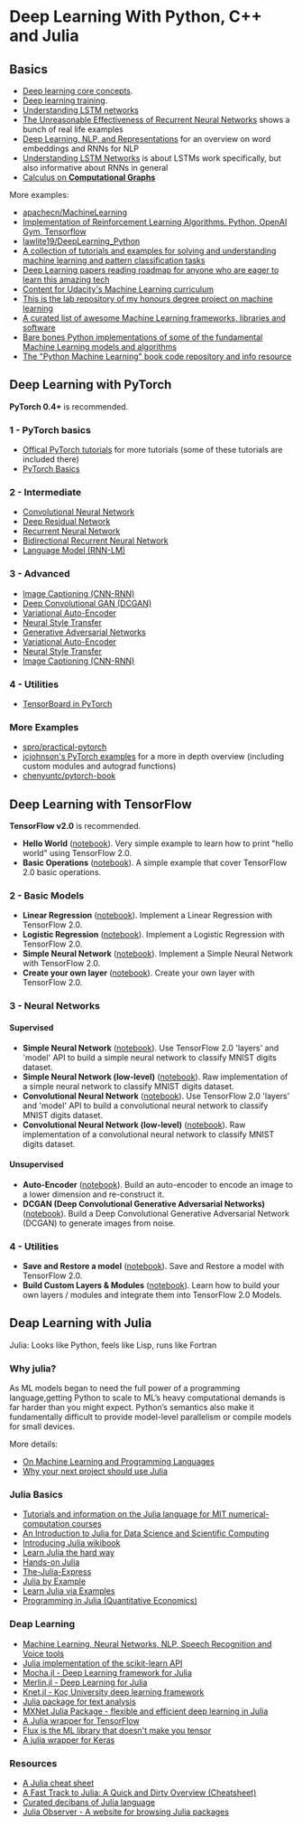 

# Deep Learning With Python, C++ and Julia


## Basics
- [Deep learning core concepts](resources/deep-learning-core-concepts.md).
- [Deep learning training](resources/deep-learning-training.md).
- [Understanding LSTM networks](resources/understanding_LSTM_networks.md)
- [The Unreasonable Effectiveness of Recurrent Neural Networks](http://karpathy.github.io/2015/05/21/rnn-effectiveness/) shows a bunch of real life examples
- [Deep Learning, NLP, and Representations](http://colah.github.io/posts/2014-07-NLP-RNNs-Representations/) for an overview on word embeddings and RNNs for NLP
- [Understanding LSTM Networks](http://colah.github.io/posts/2015-08-Understanding-LSTMs/) is about LSTMs work specifically, but also informative about RNNs in general
- [Calculus on **Computational Graphs**](http://colah.github.io/posts/2015-08-Backprop/)

More examples:

- [apachecn/MachineLearning](https://github.com/apachecn/MachineLearning)
- [Implementation of Reinforcement Learning Algorithms. Python, OpenAI Gym, Tensorflow](https://github.com/dennybritz/reinforcement-learning)
- [lawlite19/DeepLearning_Python](https://github.com/lawlite19/DeepLearning_Python)
- [A collection of tutorials and examples for solving and understanding machine learning and pattern classification tasks](https://github.com/rasbt/pattern_classification)
- [Deep Learning papers reading roadmap for anyone who are eager to learn this amazing tech](https://github.com/songrotek/Deep-Learning-Papers-Reading-Roadmap)
- [Content for Udacity's Machine Learning curriculum](https://github.com/udacity/machine-learning)
- [This is the lab repository of my honours degree project on machine learning](https://github.com/ShokuninSan/machine-learning)
- [A curated list of awesome Machine Learning frameworks, libraries and software](https://github.com/josephmisiti/awesome-machine-learning)
- [Bare bones Python implementations of some of the fundamental Machine Learning models and algorithms](https://github.com/eriklindernoren/ML-From-Scratch)
- [The "Python Machine Learning" book code repository and info resource](https://github.com/rasbt/python-machine-learning-book)

## Deep Learning with PyTorch

**PyTorch 0.4+** is recommended. 

### 1 - PyTorch basics
* [Offical PyTorch tutorials](http://pytorch.org/tutorials/) for more tutorials (some of these tutorials are included there)
* [PyTorch Basics](pytorch/01-basics/pytorch_basics/main.py)

### 2 - Intermediate
* [Convolutional Neural Network](pytorch/02-intermediate/convolutional_neural_network/main.py#L35-L56)
* [Deep Residual Network](pytorch/02-intermediate/deep_residual_network/main.py#L76-L113)
* [Recurrent Neural Network](pytorch/02-intermediate/recurrent_neural_network/main.py#L39-L58)
* [Bidirectional Recurrent Neural Network](pytorch/02-intermediate/bidirectional_recurrent_neural_network/main.py#L39-L58)
* [Language Model (RNN-LM)](pytorch/02-intermediate/language_model/main.py#L30-L50)

### 3 - Advanced
* [Image Captioning (CNN-RNN)](tutorials/03-advanced/image_captioning)
* [Deep Convolutional GAN (DCGAN)](tutorials/03-advanced/deep_convolutional_gan)
* [Variational Auto-Encoder](tutorials/03-advanced/variational_auto_encoder)
* [Neural Style Transfer](tutorials/03-advanced/neural_style_transfer)
* [Generative Adversarial Networks](pytorch/03-advanced/generative_adversarial_network/main.py#L41-L57)
* [Variational Auto-Encoder](pytorch/03-advanced/variational_autoencoder/main.py#L38-L65)
* [Neural Style Transfer](pytorch/03-advanced/neural_style_transfer)
* [Image Captioning (CNN-RNN)](pytorch/03-advanced/image_captioning)

### 4 - Utilities
* [TensorBoard in PyTorch](pytorch/04-utils/tensorboard)


### More Examples
- [spro/practical-pytorch](https://github.com/spro/practical-pytorch)
- [jcjohnson's PyTorch examples](https://github.com/jcjohnson/pytorch-examples) for a more in depth overview (including custom modules and autograd functions)
- [chenyuntc/pytorch-book](https://github.com/chenyuntc/pytorch-book)



## Deep Learning with TensorFlow

**TensorFlow v2.0**  is recommended. 
- **Hello World** ([notebook](tensorflow_v2/notebooks/1_Introduction/helloworld.ipynb)). Very simple example to learn how to print "hello world" using TensorFlow 2.0.
- **Basic Operations** ([notebook](tensorflow_v2/notebooks/1_Introduction/basic_operations.ipynb)). A simple example that cover TensorFlow 2.0 basic operations.

### 2 - Basic Models
- **Linear Regression** ([notebook](tensorflow_v2/notebooks/2_BasicModels/linear_regression.ipynb)). Implement a Linear Regression with TensorFlow 2.0.
- **Logistic Regression** ([notebook](tensorflow_v2/notebooks/2_BasicModels/logistic_regression.ipynb)). Implement a Logistic Regression with TensorFlow 2.0.
- **Simple Neural Network** ([notebook](tensorflow_v2/notebooks/2_BasicModels/simple_Neural_Network.ipynb)). Implement a Simple Neural Network with TensorFlow 2.0.
- **Create your own layer** ([notebook](tensorflow_v2/notebooks/2_BasicModels/create_custom_layer.ipynb)). Create your own layer with TensorFlow 2.0.

### 3 - Neural Networks

#### Supervised
- **Simple Neural Network** ([notebook](tensorflow_v2/notebooks/3_NeuralNetworks/neural_network.ipynb)). Use TensorFlow 2.0 'layers' and 'model' API to build a simple neural network to classify MNIST digits dataset.
- **Simple Neural Network (low-level)** ([notebook](tensorflow_v2/notebooks/3_NeuralNetworks/neural_network_raw.ipynb)). Raw implementation of a simple neural network to classify MNIST digits dataset.
- **Convolutional Neural Network** ([notebook](tensorflow_v2/notebooks/3_NeuralNetworks/convolutional_network.ipynb)). Use TensorFlow 2.0 'layers' and 'model' API to build a convolutional neural network to classify MNIST digits dataset.
- **Convolutional Neural Network (low-level)** ([notebook](tensorflow_v2/notebooks/3_NeuralNetworks/convolutional_network_raw.ipynb)). Raw implementation of a convolutional neural network to classify MNIST digits dataset.


#### Unsupervised
- **Auto-Encoder** ([notebook](tensorflow_v2/notebooks/3_NeuralNetworks/autoencoder.ipynb)). Build an auto-encoder to encode an image to a lower dimension and re-construct it.
- **DCGAN (Deep Convolutional Generative Adversarial Networks)** ([notebook](tensorflow_v2/notebooks/3_NeuralNetworks/dcgan.ipynb)). Build a Deep Convolutional Generative Adversarial Network (DCGAN) to generate images from noise.


### 4 - Utilities
- **Save and Restore a model** ([notebook](tensorflow_v2/notebooks/4_Utils/save_restore_model.ipynb)). Save and Restore a model with TensorFlow 2.0.
- **Build Custom Layers & Modules** ([notebook](tensorflow_v2/notebooks/4_Utils/build_custom_layers.ipynb)). Learn how to build your own layers / modules and integrate them into TensorFlow 2.0 Models.


## Deap Learning with Julia

Julia: Looks like Python, feels like Lisp, runs like Fortran

### Why julia?

As ML models began to need the full power of a programming language,getting Python to scale to ML’s heavy computational demands is far harder than you might expect. Python’s semantics also make it fundamentally difficult to provide model-level parallelism or compile models for small devices. 

More details:

- [On Machine Learning and Programming Languages](https://julialang.org/blog/2017/12/ml&pl)
- [Why your next project should use Julia](https://speakerdeck.com/eford/why-your-next-project-should-use-julia)


### Julia Basics

 - [Tutorials and information on the Julia language for MIT numerical-computation courses](https://github.com/stevengj/julia-mit)
 - [An Introduction to Julia for Data Science and Scientific Computing](http://ucidatascienceinitiative.github.io/IntroToJulia/)
 - [Introducing Julia wikibook](https://en.wikibooks.org/wiki/Introducing_Julia)
 - [Learn Julia the hard way](https://github.com/chrisvoncsefalvay/learn-julia-the-hard-way)
 - [Hands-on Julia](https://github.com/dpsanders/hands_on_julia)
 - [The-Julia-Express](https://github.com/bkamins/The-Julia-Express)
 - [Julia by Example](https://juliabyexample.helpmanual.io/)
 - [Learn Julia via Examples](https://github.com/scidom/StatsLearningByExample.jl)
 - [Programming in Julia (Quantitative Economics)](https://lectures.quantecon.org/jl/learning_julia.html)


### Deap Learning

- [Machine Learning, Neural Networks, NLP, Speech Recognition and Voice tools](https://github.com/svaksha/Julia.jl/blob/master/AI.md)
- [Julia implementation of the scikit-learn API](https://github.com/cstjean/ScikitLearn.jl)
- [Mocha.jl - Deep Learning framework for Julia](https://github.com/pluskid/Mocha.jl)
- [Merlin.jl - Deep Learning for Julia](https://github.com/hshindo/Merlin.jl)
- [Knet.jl - Koç University deep learning framework](https://github.com/denizyuret/Knet.jl)
- [Julia package for text analysis](https://github.com/JuliaText/TextAnalysis.jl)
- [MXNet Julia Package - flexible and efficient deep learning in Julia](https://github.com/dmlc/MXNet.jl)
- [A Julia wrapper for TensorFlow](https://github.com/malmaud/TensorFlow.jl)
- [Flux is the ML library that doesn't make you tensor](https://github.com/FluxML/Flux.jl)
- [A julia wrapper for Keras](https://github.com/invenia/Keras.jl)


### Resources

- [A Julia cheat sheet](https://github.com/stevengj/1806/blob/master/julia/Julia-cheatsheet.pdf)
- [A Fast Track to Julia: A Quick and Dirty Overview (Cheatsheet)](https://juliadocs.github.io/Julia-Cheat-Sheet/)
- [Curated decibans of Julia language](https://github.com/svaksha/Julia.jl)
- [Julia Observer - A website for browsing Julia packages](https://juliaobserver.com/)
